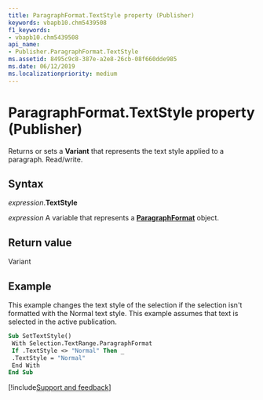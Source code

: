 ```yaml
---
title: ParagraphFormat.TextStyle property (Publisher)
keywords: vbapb10.chm5439508
f1_keywords:
- vbapb10.chm5439508
api_name:
- Publisher.ParagraphFormat.TextStyle
ms.assetid: 8495c9c8-387e-a2e8-26cb-08f660dde985
ms.date: 06/12/2019
ms.localizationpriority: medium
---
```



# ParagraphFormat.TextStyle property (Publisher)

Returns or sets a **Variant** that represents the text style applied to a paragraph. Read/write.


## Syntax

_expression_.**TextStyle**

_expression_ A variable that represents a **[ParagraphFormat](Publisher.ParagraphFormat.md)** object.


## Return value

Variant


## Example

This example changes the text style of the selection if the selection isn't formatted with the Normal text style. This example assumes that text is selected in the active publication.

```vb
Sub SetTextStyle() 
 With Selection.TextRange.ParagraphFormat 
 If .TextStyle <> "Normal" Then _ 
 .TextStyle = "Normal" 
 End With 
End Sub
```

[!include[Support and feedback](~/includes/feedback-boilerplate.md)]